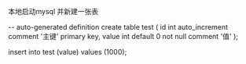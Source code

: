 本地启动mysql 并新建一张表

-- auto-generated definition
create table test
(
id    int auto_increment comment '主键'
primary key,
value int default 0 not null comment '值'
);

insert into test (value) values (1000);

